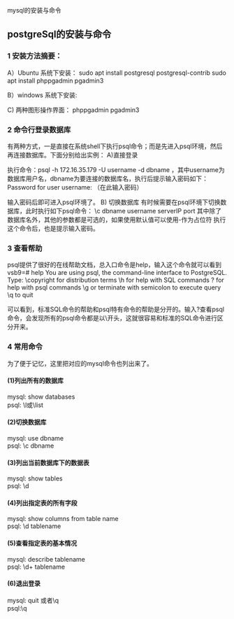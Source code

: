 mysql的安装与命令



## postgreSql的安装与命令

### 1 安装方法摘要：
A）Ubuntu 系统下安装：
sudo apt install postgresql postgresql-contrib
sudo apt install phppgadmin pgadmin3

B）windows 系统下安装:


C) 两种图形操作界面：
phppgadmin pgadmin3


### 2 命令行登录数据库

有两种方式，一是直接在系统shell下执行psql命令；而是先进入psql环境，然后再连接数据库。下面分别给出实例：
A)直接登录

执行命令：psql -h 172.16.35.179 -U username -d dbname ，其中username为数据库用户名，dbname为要连接的数据库名，执行后提示输入密码如下：
Password for user username: （在此输入密码）

输入密码后即可进入psql环境了。
B) 切换数据库
有时候需要在psql环境下切换数据库，此时执行如下psql命令：
\c dbname username serverIP port
其中除了数据库名外，其他的参数都是可选的，如果使用默认值可以使用-作为占位符
执行这个命令后，也是提示输入密码。

### 3 查看帮助
psql提供了很好的在线帮助文档，总入口命令是help，输入这个命令就可以看到
vsb9=# help
You are using psql, the command-line interface to PostgreSQL.
Type:  \copyright for distribution terms
       \h for help with SQL commands
       \? for help with psql commands
       \g or terminate with semicolon to execute query
       \q to quit

可以看到，标准SQL命令的帮助和psql特有命令的帮助是分开的。输入\?查看psql命令，会发现所有的psql命令都是以\开头，这就很容易和标准的SQL命令进行区分开来。

### 4 常用命令
为了便于记忆，这里把对应的mysql命令也列出来了。

#### (1)列出所有的数据库
mysql: show databases        
psql: \l或\list        
#### (2)切换数据库
mysql: use dbname    
psql: \c dbname      

#### (3)列出当前数据库下的数据表
mysql: show tables   
psql: \d

#### (4)列出指定表的所有字段
mysql: show columns from table name       
psql: \d tablename   

#### (5)查看指定表的基本情况
mysql: describe tablename   
psql: \d+ tablename  

#### (6)退出登录
mysql: quit 或者\q     
psql:\q

